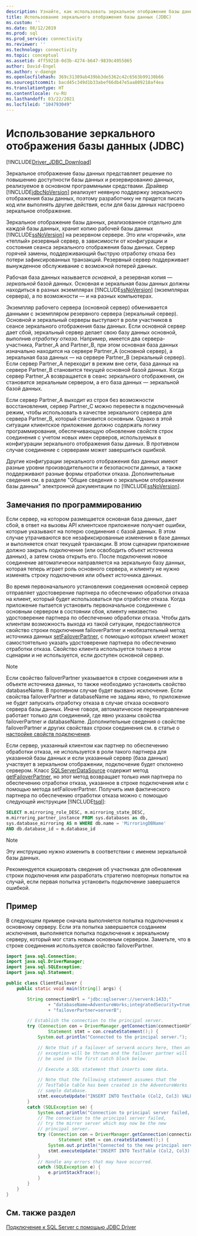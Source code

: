 ```yaml
---
description: Узнайте, как использовать зеркальное отображение базы данных с JDBC Driver для SQL Server и что нужно учитывать при отработке отказа.
title: Использование зеркального отображения базы данных (JDBC)
ms.custom: ''
ms.date: 08/12/2019
ms.prod: sql
ms.prod_service: connectivity
ms.reviewer: ''
ms.technology: connectivity
ms.topic: conceptual
ms.assetid: 4ff59218-0d3b-4274-b647-9839c4955865
author: David-Engel
ms.author: v-daenge
ms.openlocfilehash: 369c31309ab439bb3de5362c42c6563b99130b66
ms.sourcegitcommit: bacd45c349d1b33abef66db47e5aa809218af4ea
ms.translationtype: HT
ms.contentlocale: ru-RU
ms.lasthandoff: 03/22/2021
ms.locfileid: "104793049"
---
```

# <a name="using-database-mirroring-jdbc"></a>Использование зеркального отображения базы данных (JDBC)

[!INCLUDE[Driver_JDBC_Download](../../includes/driver_jdbc_download.md)]

Зеркальное отображение базы данных представляет решение по повышению доступности базы данных и резервированию данных, реализуемое в основном программными средствами. Драйвер [!INCLUDE[jdbcNoVersion](../../includes/jdbcnoversion_md.md)] реализует неявную поддержку зеркального отображения базы данных, поэтому разработчику не придется писать код или выполнять другие действия, если для базы данных настроено зеркальное отображение.

Зеркальное отображение базы данных, реализованное отдельно для каждой базы данных, хранит копию рабочей базы данных [!INCLUDE[ssNoVersion](../../includes/ssnoversion-md.md)] на резервном сервере. Это или «горячий», или «теплый» резервный сервер, в зависимости от конфигурации и состояния сеанса зеркального отображения базы данных. Сервер горячей замены, поддерживающий быструю отработку отказа без потери зафиксированных транзакций. Резервный сервер поддерживает вынужденное обслуживание с возможной потерей данных.

Рабочая база данных называется _основной_, а резервная копия — _зеркальной_ базой данных. Основная и зеркальная базы данных должны находиться в разных экземплярах [!INCLUDE[ssNoVersion](../../includes/ssnoversion-md.md)] (экземплярах сервера), а по возможности — и на разных компьютерах.

Экземпляр рабочего сервера (основной сервер) обменивается данными с экземпляром резервного сервера (зеркальный сервер). Основной и зеркальный серверы выступают в роли участников в сеансе зеркального отображения базы данных. Если основной сервер дает сбой, зеркальный сервер делает свою базу данных основной, выполнив _отработку отказа_. Например, имеется два сервера-участника, Partner_A and Partner_B, при этом основная база данных изначально находится на сервере Partner_A (основной сервер), а зеркальная база данных — на сервере Partner_B (зеркальный сервер). Если сервер Partner_A переходит в режим вне сети, база данных на сервере Partner_B становится текущей основной базой данных. Когда сервер Partner_A возвращается в сеанс зеркального отображения, он становится зеркальным сервером, а его база данных — зеркальной базой данных.

Если сервер Partner_A выходит из строя без возможности восстановления, сервер Partner_C можно перевести в подключенный режим, чтобы использовать в качестве зеркального сервера для сервера Partner_B, который становится основным. Однако в этой ситуации клиентское приложение должно содержать логику программирования, обеспечивающую обновление свойств строк соединения с учетом новых имен серверов, используемых в конфигурации зеркального отображения базы данных. В противном случае соединение с серверами может завершиться ошибкой.

Другие конфигурации зеркального отображения баз данных имеют разные уровни производительности и безопасности данных, а также поддерживают разные формы отработки отказа. Дополнительные сведения см. в разделе "Общие сведения о зеркальном отображении базы данных" электронной документации по [!INCLUDE[ssNoVersion](../../includes/ssnoversion-md.md)].

## <a name="programming-considerations"></a>Замечания по программированию

Если сервер, на котором размещается основная база данных, дает сбой, в ответ на вызовы API клиентское приложение получает ошибки, которые указывают на потерю соединения с базой данных. В этом случае утрачиваются все незафиксированные изменения в базе данных и выполняется откат текущей транзакции. В этом сценарии приложение должно закрыть подключение (или освободить объект источника данных), а затем снова открыть его. После подключения новое соединение автоматически направляется на зеркальную базу данных, которая теперь играет роль основного сервера, и клиенту не нужно изменять строку подключения или объект источника данных.

Во время первоначального установления соединения основной сервер отправляет удостоверение партнера по обеспечению обработки отказа на клиент, который будет использоваться при отработке отказа. Когда приложение пытается установить первоначальное соединение с основным сервером в состоянии сбоя, клиенту неизвестно удостоверение партнера по обеспечению обработки отказа. Чтобы дать клиентам возможность выхода из такой ситуации, предоставляются свойство строки подключения failoverPartner и необязательный метод источника данных [setFailoverPartner](../../connect/jdbc/reference/setfailoverpartner-method-sqlserverdatasource.md), с помощью которых клиент может самостоятельно указать удостоверение партнера по обеспечению отработки отказа. Свойство клиента используется только в этом сценарии и не используется, если доступен основной сервер.

> [!NOTE]
> Если свойство failoverPartner указывается в строке соединения или в объекте источника данных, то также необходимо установить свойство databaseName. В противном случае будет вызвано исключение. Если свойства failoverPartner и databaseName не заданы явно, то приложение не будет запускать отработку отказа в случае отказа основного сервера базы данных. Иначе говоря, автоматическое перенаправление работает только для соединений, где явно указаны свойства failoverPartner и databaseName. Дополнительные сведения о свойстве failoverPartner и других свойствах строки соединения см. в статье о [настройке свойств подключения](../../connect/jdbc/setting-the-connection-properties.md).

Если сервер, указанный клиентом как партнер по обеспечению обработки отказа, не используется в роли такого партнера для указанной базы данных и если указанный сервер (база данных) участвует в зеркальном отображении, подключение будет отклонено сервером. Класс [SQLServerDataSource](../../connect/jdbc/reference/sqlserverdatasource-class.md) содержит метод [getFailoverPartner](../../connect/jdbc/reference/getfailoverpartner-method-sqlserverdatasource.md), но этот метод возвращает только имя партнера по обеспечению отработки отказа, указанное в строке подключения или с помощью метода setFailoverPartner. Получить имя фактического партнера по обеспечению отработки отказа можно с помощью следующей инструкции [!INCLUDE[tsql](../../includes/tsql-md.md)]:

```sql
SELECT m.mirroring_role_DESC, m.mirroring_state_DESC,
m.mirroring_partner_instance FROM sys.databases as db,
sys.database_mirroring AS m WHERE db.name = 'MirroringDBName'
AND db.database_id = m.database_id
```

> [!NOTE]
> Эту инструкцию нужно изменить в соответствии с именем зеркальной базы данных.

Рекомендуется кэшировать сведения об участниках для обновления строки подключения или разработать стратегию повторных попыток на случай, если первая попытка установить подключение завершается ошибкой.

## <a name="example"></a>Пример

В следующем примере сначала выполняется попытка подключения к основному серверу. Если эта попытка завершается созданием исключения, выполняется попытка подключения к зеркальному серверу, который мог стать новым основным сервером. Заметьте, что в строке соединения используется свойство failoverPartner.

```java
import java.sql.Connection;
import java.sql.DriverManager;
import java.sql.SQLException;
import java.sql.Statement;

public class ClientFailover {
    public static void main(String[] args) {

        String connectionUrl = "jdbc:sqlserver://serverA:1433;"
                + "databaseName=AdventureWorks;integratedSecurity=true;"
                + "failoverPartner=serverB";

        // Establish the connection to the principal server.
        try (Connection con = DriverManager.getConnection(connectionUrl);
                Statement stmt = con.createStatement();) {
            System.out.println("Connected to the principal server.");

            // Note that if a failover of serverA occurs here, then an
            // exception will be thrown and the failover partner will
            // be used in the first catch block below.

            // Execute a SQL statement that inserts some data.

            // Note that the following statement assumes that the
            // TestTable table has been created in the AdventureWorks
            // sample database.
            stmt.executeUpdate("INSERT INTO TestTable (Col2, Col3) VALUES ('a', 10)");
        }
        catch (SQLException se) {
            System.out.println("Connection to principal server failed, " + "trying the mirror server.");
            // The connection to the principal server failed,
            // try the mirror server which may now be the new
            // principal server.
            try (Connection con = DriverManager.getConnection(connectionUrl);
                    Statement stmt = con.createStatement();) {
                System.out.println("Connected to the new principal server.");
                stmt.executeUpdate("INSERT INTO TestTable (Col2, Col3) VALUES ('a', 10)");
            }
            // Handle any errors that may have occurred.
            catch (SQLException e) {
                e.printStackTrace();
            }
        }
    }
}
```

## <a name="see-also"></a>См. также раздел

[Подключение к SQL Server с помощью JDBC Driver](../../connect/jdbc/connecting-to-sql-server-with-the-jdbc-driver.md)
